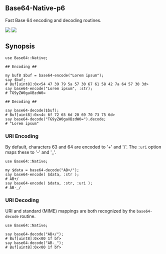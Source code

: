Base64-Native-p6
----------------

Fast Base 64 encoding and decoding routines.

 <a href="https://travis-ci.org/p6-pdf/Base64-Native-p6"><img src="https://travis-ci.org/p6-pdf/Base64-Native-p6.svg?branch=master"></a>
 <a href="https://ci.appveyor.com/project/p6-pdf/Base64-Native-p6/branch/master"><img src="https://ci.appveyor.com/api/projects/status/github/p6-pdf/Base64-Native-p6?branch=master&passingText=Windows%20-%20OK&failingText=Windows%20-%20FAIL&pendingText=Windows%20-%20pending&svg=true"></a>

## Synopsis

```
use Base64::Native;

## Encoding ##

my buf8 $buf = base64-encode("Lorem ipsum");
say $buf;
# Buf[uint8]:0x<54 47 39 79 5a 57 30 67 61 58 42 7a 64 57 30 3d>
say base64-encode("Lorem ipsum", :str);
# TG9yZW0gaXBzdW0=

## Decoding ##

say base64-decode($buf);
# Buf[uint8]:0x<4c 6f 72 65 6d 20 69 70 73 75 6d>
say base64-decode("TG9yZW0gaXBzdW0=").decode;
# "Lorem ipsum"

```

### URI Encoding

By default, characters 63 and 64 are encoded to '+' and '/'. The `:uri` option
maps these to '-' and '_'.
```
use Base64::Native;

my $data = base64-decode("AB+/");
say base64-encode( $data, :str );
# AB+/
say base64-encode( $data, :str, :uri );
# AB-_/
```

### URI Decoding

URI and standard (MIME) mappings are both recognized by the `base64-decode` routine.

```
use Base64::Native;

say base64-decode("AB+/");
# Buf[uint8]:0x<00 1f bf>
say base64-decode("AB-_");
# Buf[uint8]:0x<00 1f bf>
```
